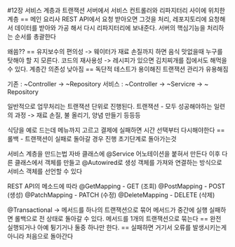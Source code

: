 #12장 서비스 계층과 트랜잭션
서버에서 서비스 컨트롤러와 리파지터리 사이에 위치한 계층 == 메인 요리사 REST API에서 요청 받아오면 그것을 처리, 레포지토리에 요청해서 데이터를 받아와 가공 해서 다시 리파지터리에 보내준다.
서버의 핵심기능을 처리하는 순서를 총괄한다

왜씀?? == 유지보수의 편의성 -> 웨이터가 재료 손질까지 하면 음식 맛없을때 누구를 탓해야 할 지 모른다.
          코드의 재사용성   -> 레시피가 있으면 김치찌개를 집에서도 해먹을 수 있다.
          계층간 의존성 낮아짐 == 독단적 테스트가 용이해진
          트랜잭션 관리가 유용해짐 

기존 : ~Controller -> ~Repository
서비스 : ~Controller -> ~Servicre -> ~ Repository

일반적으로 업무처리는 트랜잭션 단위로 진행된다.
트랜잭션 - 모두 성공해야하는 일련의 과정 -> 재료 손질, 불 올리기, 양념 만들기 등등등

식당을 예로 드는데 메뉴까지 고르고 결제에 실패하면 시간 선택부터 다시해야한다
== 롤백 - 트랜잭션이 실패로 돌아갈 경우 진행 초기단계로 돌아가는것

서비스 계층을 만드는법
자바 클래스에 @Service 어노테이션을 붙혀서 만든다
이후 다른 클래스에서 객체를 만들고 @Autowired로 생성 객체를 가져와 연결하는 방식으로 서비스 객체를 선언할 수 있다

REST API의 메소드에 따라
@GetMapping - GET (조회)
@PostMapping - POST (생성)
@PatchMapping - PATCH (수정)
@DeleteMapping - DELETE (삭제)

@Transactional -> 메서드를 하나의 트랜잭션으로 묶어 메서드가 중간에 실행 실패하면 롤백으로 전 상태로 돌아갈 수 있다.
메서드를 1개의 트랜잭션으로 묶는다 == 완전 실행되거나 아예 튕기거나 둘중 하나만 한다. == 실패하면 거기서 오류를 발생시키는게 아니라 처음으로 돌아간다
